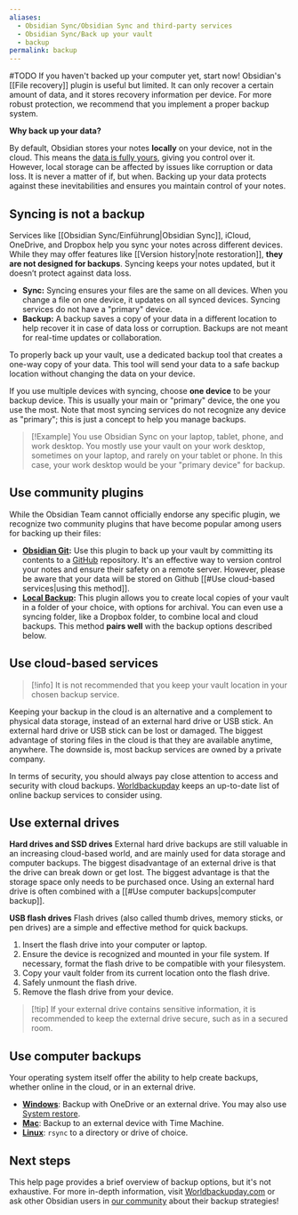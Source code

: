 ```yaml
---
aliases:
  - Obsidian Sync/Obsidian Sync and third-party services
  - Obsidian Sync/Back up your vault
  - backup
permalink: backup
---
```

#TODO
If you haven't backed up your computer yet, start now! Obsidian's [[File recovery]] plugin is useful but limited. It can only recover a certain amount of data, and it stores recovery information per device. For more robust protection, we recommend that you implement a proper backup system.

**Why back up your data?**

By default, Obsidian stores your notes **locally** on your device, not in the cloud. This means the [data is fully yours](https://obsidian.md/about), giving you control over it. However, local storage can be affected by issues like corruption or data loss. It is never a matter of if, but when. Backing up your data protects against these inevitabilities and ensures you maintain control of your notes.

## Syncing is not a backup

Services like [[Obsidian Sync/Einführung|Obsidian Sync]], iCloud, OneDrive, and Dropbox help you sync your notes across different devices. While they may offer features like [[Version history|note restoration]], **they are not designed for backups**. Syncing keeps your notes updated, but it doesn’t protect against data loss.

- **Sync:** Syncing ensures your files are the same on all devices. When you change a file on one device, it updates on all synced devices. Syncing services do not have a "primary" device.
- **Backup:** A backup saves a copy of your data in a different location to help recover it in case of data loss or corruption. Backups are not meant for real-time updates or collaboration.

To properly back up your vault, use a dedicated backup tool that creates a one-way copy of your data. This tool will send your data to a safe backup location without changing the data on your device.

If you use multiple devices with syncing, choose **one device** to be your backup device. This is usually your main or "primary" device, the one you use the most. Note that most syncing services do not recognize any device as "primary"; this is just a concept to help you manage backups.

> [!Example] You use Obsidian Sync on your laptop, tablet, phone, and work desktop. You mostly use your vault on your work desktop, sometimes on your laptop, and rarely on your tablet or phone. In this case, your work desktop would be your "primary device" for backup.

## Use community plugins

While the Obsidian Team cannot officially endorse any specific plugin, we recognize two community plugins that have become popular among users for backing up their files:

- **[Obsidian Git](https://obsidian.md/plugins?id=obsidian-git):** Use this plugin to back up your vault by committing its contents to a [GitHub](https://github.com/) repository. It's an effective way to version control your notes and ensure their safety on a remote server. However, please be aware that your data will be stored on Github [[#Use cloud-based services|using this method]].
- **[Local Backup](https://obsidian.md/plugins?id=local-backup):** This plugin allows you to create local copies of your vault in a folder of your choice, with options for archival. You can even use a syncing folder, like a Dropbox folder, to combine local and cloud backups. This method **pairs well** with the backup options described below.

## Use cloud-based services

> [!info] It is not recommended that you keep your vault location in your chosen backup service.

Keeping your backup in the cloud is an alternative and a complement to physical data storage, instead of an external hard drive or USB stick. An external hard drive or USB stick can be lost or damaged. The biggest advantage of storing files in the cloud is that they are available anytime, anywhere. The downside is, most backup services are owned by a private company.

In terms of security, you should always pay close attention to access and security with cloud backups. [Worldbackupday](https://www.worldbackupday.com/en) keeps an up-to-date list of online backup services to consider using.

## Use external drives

**Hard drives and SSD drives**
External hard drive backups are still valuable in an increasing cloud-based world, and are mainly used for data storage and computer backups. The biggest disadvantage of an external drive is that the drive can break down or get lost. The biggest advantage is that the storage space only needs to be purchased once. Using an external hard drive is often combined with a [[#Use computer backups|computer backup]].

**USB flash drives**
Flash drives (also called thumb drives, memory sticks, or pen drives) are a simple and effective method for quick backups.

1. Insert the flash drive into your computer or laptop.
2. Ensure the device is recognized and mounted in your file system. If necessary, format the flash drive to be compatible with your filesystem.
3. Copy your vault folder from its current location onto the flash drive.
4. Safely unmount the flash drive.
5. Remove the flash drive from your device.

> [!tip] If your external drive contains sensitive information, it is recommended to keep the external drive secure, such as in a secured room.

## Use computer backups

Your operating system itself offer the ability to help create backups, whether online in the cloud, or in an external drive.

- **[Windows](https://www.microsoft.com/en-us/windows/learning-center/back-up-files)**: Backup with OneDrive or an external drive. You may also use [System restore](https://support.microsoft.com/en-us/windows/use-system-restore-a5ae3ed9-07c4-fd56-45ee-096777ecd14e).
- **[Mac](https://support.apple.com/en-us/104984)**: Backup to an external device with Time Machine.
- **[Linux](https://linuxize.com/post/how-to-use-rsync-for-local-and-remote-data-transfer-and-synchronization/)**: `rsync` to a directory or drive of choice.

## Next steps

This help page provides a brief overview of backup options, but it's not exhaustive. For more in-depth information, visit [Worldbackupday.com](https://www.worldbackupday.com/en) or ask other Obsidian users in [our community](https://obsidian.md/community) about their backup strategies!
